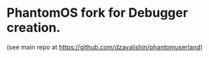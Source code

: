 # PhantomOS fork for Debugger creation.
(see main repo at https://github.com/dzavalishin/phantomuserland)
